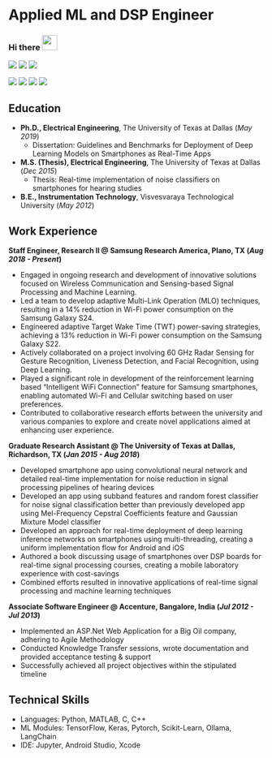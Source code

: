 # Applied ML and DSP Engineer

### Hi there <img src="https://raw.githubusercontent.com/MartinHeinz/MartinHeinz/master/wave.gif" width="30px">

![](https://img.shields.io/badge/Code-Python-informational?style=flat&logo=Python&color=2bbc8a)
![](https://img.shields.io/badge/Code-C++-informational?style=flat&logo=c%2B%2B&color=2bbc8a)
![](https://img.shields.io/badge/Code-Java-informational?style=flat&logo=openjdk&color=2bbc8a)


![](https://img.shields.io/badge/Tools-TensorFlow-informational?style=flat&logo=TensorFlow&color=2bbc8a)
![](https://img.shields.io/badge/Tools-PyTorch-informational?style=flat&logo=PyTorch&logoColor=red&color=2bbc8a)
![](https://img.shields.io/badge/Tools-Keras-informational?style=flat&logo=Keras&color=2bbc8a)
![](https://img.shields.io/badge/Tools-SKLearn-informational?style=flat&logo=SciKit-Learn&color=2bbc8a)

## Education

- **Ph.D., Electrical Engineering**, The University of Texas at Dallas (_May 2019_)
  - Dissertation: Guidelines and Benchmarks for Deployment of Deep Learning Models on Smartphones as Real-Time Apps
- **M.S. (Thesis), Electrical Engineering**, The University of Texas at Dallas (_Dec 2015_)
  - Thesis: Real-time implementation of noise classifiers on smartphones for hearing studies
- **B.E., Instrumentation Technology**, Visvesvaraya Technological University (_May 2012_)  


## Work Experience
**Staff Engineer, Research II @ Samsung Research America, Plano, TX (_Aug 2018 - Present_)**

- Engaged in ongoing research and development of innovative solutions focused on Wireless Communication and
Sensing-based Signal Processing and Machine Learning.
- Led a team to develop adaptive Multi-Link Operation (MLO) techniques, resulting in a 14% reduction in Wi-Fi
power consumption on the Samsung Galaxy S24.
- Engineered adaptive Target Wake Time (TWT) power-saving strategies, achieving a 13% reduction in Wi-Fi power
consumption on the Samsung Galaxy S22.
- Actively collaborated on a project involving 60 GHz Radar Sensing for Gesture Recognition, Liveness Detection,
and Facial Recognition, using Deep Learning.
- Played a significant role in development of the reinforcement learning based “Intelligent WiFi Connection” feature
for Samsung smartphones, enabling automated Wi-Fi and Cellular switching based on user preferences.
- Contributed to collaborative research efforts between the university and various companies to explore and create
novel applications aimed at enhancing user experience.

**Graduate Research Assistant @ The University of Texas at Dallas, Richardson, TX (_Jan 2015 - Aug 2018_)**

- Developed smartphone app using convolutional neural network and detailed real-time implementation for noise
reduction in signal processing pipelines of hearing devices
- Developed an app using subband features and random forest classifier for noise signal classification better than
previously developed app using Mel-Frequency Cepstral Coefficients feature and Gaussian Mixture Model
classifier
- Developed an approach for real-time deployment of deep learning inference networks on smartphones using
multi-threading, creating a uniform implementation flow for Android and iOS
- Authored a book discussing usage of smartphones over DSP boards for real-time signal processing courses,
creating a mobile laboratory experience with cost-savings
- Combined efforts resulted in innovative applications of real-time signal processing and machine learning
techniques

**Associate Software Engineer @ Accenture, Bangalore, India (_Jul 2012 - Jul 2013_)**

- Implemented an ASP.Net Web Application for a Big Oil company, adhering to Agile Methodology
- Conducted Knowledge Transfer sessions, wrote documentation and provided acceptance testing & support
- Successfully achieved all project objectives within the stipulated timeline

## Technical Skills
- Languages: Python, MATLAB, C, C++
- ML Modules: TensorFlow, Keras, Pytorch, Scikit-Learn, Ollama, LangChain
- IDE: Jupyter, Android Studio, Xcode
